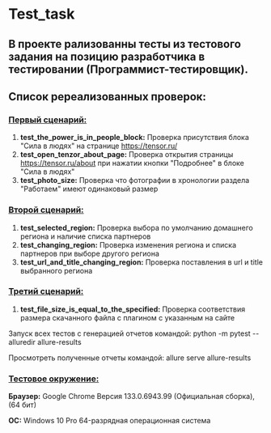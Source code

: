 # Test_task
## В проекте рализованны тесты из тестового задания на позицию разработчика в тестировании (Программист-тестировщик).
## Список ререализованных проверок:
### <u>Первый сценарий:</u>
1. **test_the_power_is_in_people_block:** Проверка присутствия блока "Сила в людях" на странице https://tensor.ru/
2. **test_open_tenzor_about_page:** Проверка открытия страницы https://tensor.ru/about при нажатии кнопки "Подробнее" в блоке "Сила в людях"
3. **test_photo_size:** Проверка что фотографии в хронологии раздела "Работаем" имеют одинаковый размер
### <u>Второй сценарий:</u>
1. **test_selected_region:** Проверка выбора по умолчанию домашнего региона и наличие списка партнеров
2. **test_changing_region:** Проверка изменения региона и списка партнеров при выборе другого региона
3. **test_url_and_title_changing_region:** Проверка поставления в url и title выбранного региона
### <u>Третий сценарий:</u>
1. **test_file_size_is_equal_to_the_specified:** Проверка соответствия размера скачанного файла с плагином с указанным на сайте

Запуск всех тестов с генерацией отчетов командой: python -m pytest --alluredir allure-results

Просмотреть полученные отчеты командой: allure serve allure-results

### <u>Тестовое окружение:</u>
**Браузер:** Google Chrome Версия 133.0.6943.99 (Официальная сборка), (64 бит)

**ОС:** Windows 10 Pro 64-разрядная операционная система